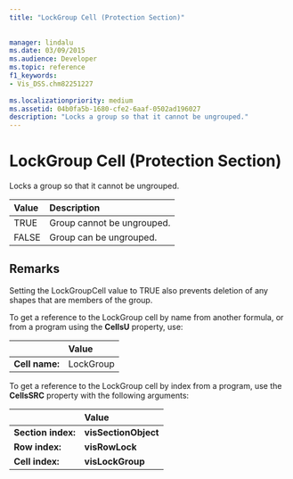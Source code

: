 ```yaml
---
title: "LockGroup Cell (Protection Section)"
 
 
manager: lindalu
ms.date: 03/09/2015
ms.audience: Developer
ms.topic: reference
f1_keywords:
- Vis_DSS.chm82251227
 
ms.localizationpriority: medium
ms.assetid: 04b0fa5b-1680-cfe2-6aaf-0502ad196027
description: "Locks a group so that it cannot be ungrouped."
---
```


# LockGroup Cell (Protection Section)

Locks a group so that it cannot be ungrouped.
  
|**Value**|**Description**|
|:-----|:-----|
|TRUE  <br/> |Group cannot be ungrouped. |
|FALSE  <br/> |Group can be ungrouped. |
   
## Remarks

Setting the LockGroupCell value to TRUE also prevents deletion of any shapes that are members of the group.
  
To get a reference to the LockGroup cell by name from another formula, or from a program using the **CellsU** property, use: 
  
||Value |
|:-----|:-----|
|**Cell name:**  <br/> |LockGroup  <br/> |
   
To get a reference to the LockGroup cell by index from a program, use the **CellsSRC** property with the following arguments: 
  
||Value |
|:-----|:-----|
|**Section index:**  <br/> |**visSectionObject** <br/> |
|**Row index:**  <br/> |**visRowLock** <br/> |
|**Cell index:**  <br/> |**visLockGroup** <br/> |
   

